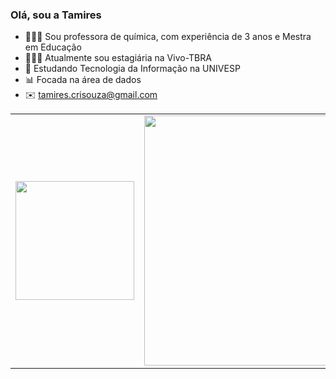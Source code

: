 ### Olá, sou a Tamires

- 👩🏽‍🏫 Sou professora de química, com experiência de 3 anos e Mestra em Educação
- 👩🏽‍💻 Atualmente sou estagiária na Vivo-TBRA
- 📘 Estudando Tecnologia da Informação na UNIVESP
- 📊 Focada na área de dados
- ✉️ tamires.crisouza@gmail.com

<table>
  <tr>
    <td>
      <a href="https://github.com/anuraghazra/github-readme-stats">
        <img src="https://github-readme-stats.vercel.app/api/top-langs/?username=tamiresouza&show_icons=true&theme=dracula" width="190px" height="auto">
      </a>
    </td>
    <td>
      <a href="https://github.com/anuraghazra/github-readme-stats">
        <img src="https://github-readme-stats.vercel.app/api?username=tamiresouza&show_icons=true&theme=dracula" width="400px" height="auto">
      </a>
    </td>
  </tr>
</table>

